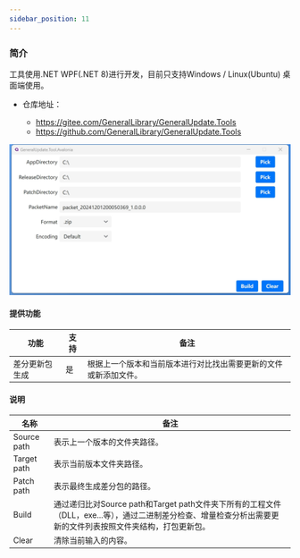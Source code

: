 ```yaml
---
sidebar_position: 11
---
```


### 简介

工具使用.NET WPF(.NET 8)进行开发，目前只支持Windows / Linux(Ubuntu) 桌面端使用。

- 仓库地址：

  - https://gitee.com/GeneralLibrary/GeneralUpdate.Tools
  - https://github.com/GeneralLibrary/GeneralUpdate.Tools

![](imgs\tool.png)



#### 提供功能

| 功能           | 支持 | 备注                                                         |
| -------------- | ---- | ------------------------------------------------------------ |
| 差分更新包生成 | 是   | 根据上一个版本和当前版本进行对比找出需要更新的文件或新添加文件。 |



#### 说明

| 名称        | 备注                                                         |
| ----------- | ------------------------------------------------------------ |
| Source path | 表示上一个版本的文件夹路径。                                 |
| Target path | 表示当前版本文件夹路径。                                     |
| Patch path  | 表示最终生成差分包的路径。                                   |
| Build       | 通过递归比对Source path和Target path文件夹下所有的工程文件（DLL，exe...等），通过二进制差分检查、增量检查分析出需要更新的文件列表按照文件夹结构，打包更新包。 |
| Clear       | 清除当前输入的内容。                                         |